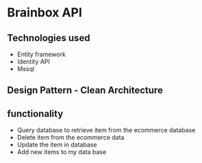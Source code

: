 # Brainbox API

## Technologies used
  - Entity framework
  - Identity API
  - Mssql 
  
## Design Pattern - Clean Architecture

## functionality 
  - Query database to retrieve item from the ecommerce database
  - Delete item from the ecommerce data
  - Update the item in database
  - Add new items to my data base
